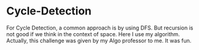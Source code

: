 # Cycle-Detection
For Cycle Detection, a common approach is by using DFS. But recursion is not good if we think in the context of space. Here I use my algorithm. Actually, this challenge was given by my Algo professor to me. It was fun.
